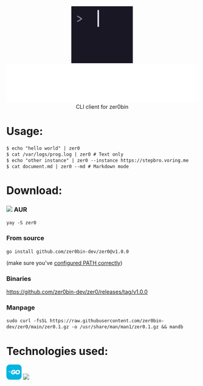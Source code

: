 <div align="center">
    <img src="https://raw.githubusercontent.com/zer0bin-dev/.github/main/zer0bin-client.svg" height="150px"/>
	<br>
    <img src="https://raw.githubusercontent.com/zer0bin-dev/.github/main/zer0bin-client-rainbow.svg" height="100"/>
	<br>
    CLI client for zer0bin
    <br>
</div>

# Usage:

```
$ echo "hello world" | zer0
$ cat /var/logs/prog.log | zer0 # Text only
$ echo "other instance" | zer0 --instance https://stepbro.voring.me
$ cat document.md | zer0 --md # Markdown mode
```

# Download:

### <a href="https://aur.archlinux.org/packages/zer0"><img src="https://cdn.discordapp.com/attachments/810799100940255260/956349479320158308/AUR.svg" height=20/></a> AUR
```
yay -S zer0
```

### From source
```
go install github.com/zer0bin-dev/zer0@v1.0.0
```
(make sure you've [configured PATH correctly](./gopath.md))

### Binaries

https://github.com/zer0bin-dev/zer0/releases/tag/v1.0.0


### Manpage
```
sudo curl -fsSL https://raw.githubusercontent.com/zer0bin-dev/zer0/main/zer0.1.gz -o /usr/share/man/man1/zer0.1.gz && mandb
```

# Technologies used:

<a href="https://go.dev/"><img src="https://github.com/tandpfun/skill-icons/raw/main/icons/GoLang.svg" height=40/></a> <a href="https://aur.archlinux.org/packages/zer0"><img src="https://cdn.discordapp.com/attachments/810799100940255260/956349479320158308/AUR.svg" height=40/></a>

